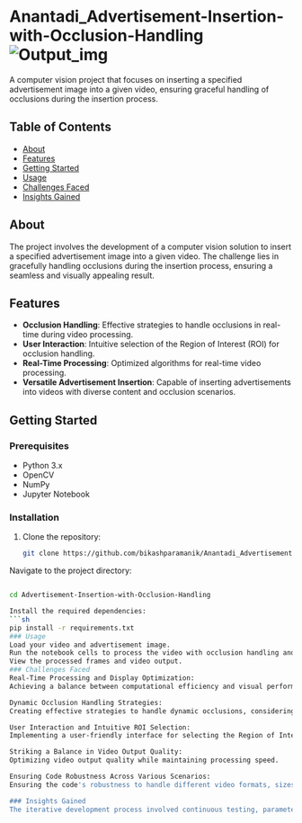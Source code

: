 # Anantadi_Advertisement-Insertion-with-Occlusion-Handling ![Output_img](https://github.com/bikashparamanik/Anantadi_Advertisement-Insertion-with-Occlusion-Handling/assets/118504748/333edc1e-049c-4720-948e-177787be6048)

A computer vision project that focuses on inserting a specified advertisement image into a given video, ensuring graceful handling of occlusions during the insertion process.

## Table of Contents

- [About](#about)
- [Features](#features)
- [Getting Started](#getting-started)
- [Usage](#usage)
- [Challenges Faced](#challenges-faced)
- [Insights Gained](#insights-gained)

## About
The project involves the development of a computer vision solution to insert a specified advertisement image into a given video. The challenge lies in gracefully handling occlusions during the insertion process, ensuring a seamless and visually appealing result.

## Features
- **Occlusion Handling**: Effective strategies to handle occlusions in real-time during video processing.
- **User Interaction**: Intuitive selection of the Region of Interest (ROI) for occlusion handling.
- **Real-Time Processing**: Optimized algorithms for real-time video processing.
- **Versatile Advertisement Insertion**: Capable of inserting advertisements into videos with diverse content and occlusion scenarios.

## Getting Started
### Prerequisites
- Python 3.x
- OpenCV
- NumPy
- Jupyter Notebook

### Installation
1. Clone the repository:
   ```sh
   git clone https://github.com/bikashparamanik/Anantadi_Advertisement-Insertion-with-Occlusion-Handling.git
Navigate to the project directory:
```sh

cd Advertisement-Insertion-with-Occlusion-Handling

Install the required dependencies:
```sh
pip install -r requirements.txt
### Usage
Load your video and advertisement image.
Run the notebook cells to process the video with occlusion handling and advertisement insertion.
View the processed frames and video output.
### Challenges Faced
Real-Time Processing and Display Optimization:
Achieving a balance between computational efficiency and visual performance for real-time video processing.

Dynamic Occlusion Handling Strategies:
Creating effective strategies to handle dynamic occlusions, considering varying shapes and sizes of occluded areas.

User Interaction and Intuitive ROI Selection:
Implementing a user-friendly interface for selecting the Region of Interest during occlusion handling.

Striking a Balance in Video Output Quality:
Optimizing video output quality while maintaining processing speed.

Ensuring Code Robustness Across Various Scenarios:
Ensuring the code's robustness to handle different video formats, sizes, and advertisement images.

### Insights Gained
The iterative development process involved continuous testing, parameter adjustments, and code refinements. The resulting solution is designed to deliver a robust, efficient, and visually appealing advertisement insertion into videos under varying conditions.

